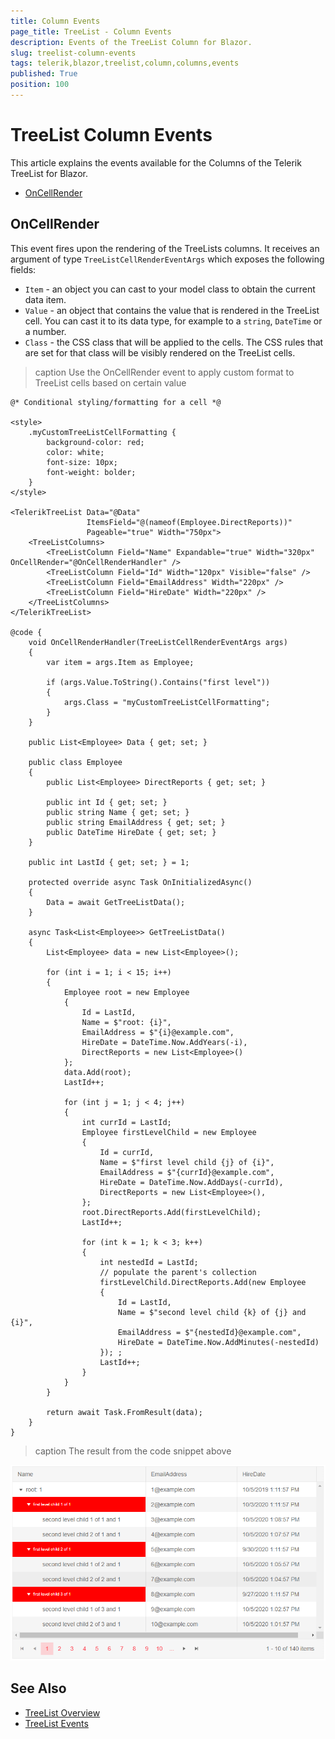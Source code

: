 ```yaml
---
title: Column Events
page_title: TreeList - Column Events
description: Events of the TreeList Column for Blazor.
slug: treelist-column-events
tags: telerik,blazor,treelist,column,columns,events
published: True
position: 100
---
```


# TreeList Column Events

This article explains the events available for the Columns of the Telerik TreeList for Blazor.

* [OnCellRender](#oncellrender)

## OnCellRender

This event fires upon the rendering of the TreeLists columns. It receives an argument of type `TreeListCellRenderEventArgs` which exposes the following fields:

* `Item` - an object you can cast to your model class to obtain the current data item.
* `Value` - an object that contains the value that is rendered in the TreeList cell. You can cast it to its data type, for example to a `string`, `DateTime` or a number.
* `Class` - the CSS class that will be applied to the cells. The CSS rules that are set for that class will be visibly rendered on the TreeList cells.

>caption Use the OnCellRender event to apply custom format to TreeList cells based on certain value

````RAZOR
@* Conditional styling/formatting for a cell *@

<style>
    .myCustomTreeListCellFormatting {
        background-color: red;
        color: white;
        font-size: 10px;
        font-weight: bolder;
    }
</style>

<TelerikTreeList Data="@Data"
                 ItemsField="@(nameof(Employee.DirectReports))"
                 Pageable="true" Width="750px">
    <TreeListColumns>
        <TreeListColumn Field="Name" Expandable="true" Width="320px" OnCellRender="@OnCellRenderHandler" />
        <TreeListColumn Field="Id" Width="120px" Visible="false" />
        <TreeListColumn Field="EmailAddress" Width="220px" />
        <TreeListColumn Field="HireDate" Width="220px" />
    </TreeListColumns>
</TelerikTreeList>

@code {
    void OnCellRenderHandler(TreeListCellRenderEventArgs args)
    {
        var item = args.Item as Employee;

        if (args.Value.ToString().Contains("first level"))
        {
            args.Class = "myCustomTreeListCellFormatting";
        }
    }

    public List<Employee> Data { get; set; }

    public class Employee
    {
        public List<Employee> DirectReports { get; set; }

        public int Id { get; set; }
        public string Name { get; set; }
        public string EmailAddress { get; set; }
        public DateTime HireDate { get; set; }
    }

    public int LastId { get; set; } = 1;

    protected override async Task OnInitializedAsync()
    {
        Data = await GetTreeListData();
    }

    async Task<List<Employee>> GetTreeListData()
    {
        List<Employee> data = new List<Employee>();

        for (int i = 1; i < 15; i++)
        {
            Employee root = new Employee
            {
                Id = LastId,
                Name = $"root: {i}",
                EmailAddress = $"{i}@example.com",
                HireDate = DateTime.Now.AddYears(-i),
                DirectReports = new List<Employee>()
            };
            data.Add(root);
            LastId++;

            for (int j = 1; j < 4; j++)
            {
                int currId = LastId;
                Employee firstLevelChild = new Employee
                {
                    Id = currId,
                    Name = $"first level child {j} of {i}",
                    EmailAddress = $"{currId}@example.com",
                    HireDate = DateTime.Now.AddDays(-currId),
                    DirectReports = new List<Employee>(),
                };
                root.DirectReports.Add(firstLevelChild);
                LastId++;

                for (int k = 1; k < 3; k++)
                {
                    int nestedId = LastId;
                    // populate the parent's collection
                    firstLevelChild.DirectReports.Add(new Employee
                    {
                        Id = LastId,
                        Name = $"second level child {k} of {j} and {i}",
                        EmailAddress = $"{nestedId}@example.com",
                        HireDate = DateTime.Now.AddMinutes(-nestedId)
                    }); ;
                    LastId++;
                }
            }
        }

        return await Task.FromResult(data);
    }
}
````

>caption The result from the code snippet above

![Blazor TreeList Oncellrender Event Example](images/oncellrender-event-example.png)

## See Also

  * [TreeList Overview](slug:treelist-overview)
  * [TreeList Events](slug:treelist-events)
